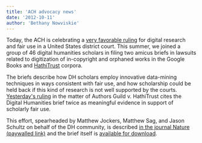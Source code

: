 ```yaml
---
title: 'ACH advocacy news'
date: '2012-10-11'
author: 'Bethany Nowviskie'
---
```

Today, the ACH is celebrating a [very favorable ruling](http://arstechnica.com/tech-policy/2012/10/court-rules-book-scanning-is-fair-use-suggesting-google-books-victory/) for digital research and fair use in a United States district court. This summer, we joined a group of 46 digital humanities scholars in filing two amicus briefs in lawsuits related to digitization of in-copyright and orphaned works in the Google Books and [HathiTrust](http://www.hathitrust.org/) corpora.

The briefs describe how DH scholars employ innovative data-mining techniques in ways consistent with fair use, and how scholarship could be held back if this kind of research is not well supported by the courts. [Yesterday's ruling](http://www.scribd.com/doc/109647049/HathiTrust-Opinion) in the matter of Authors Guild v. HathiTrust cites the Digital Humanities brief twice as meaningful evidence in support of scholarly fair use.

This effort, spearheaded by Matthew Jockers, Matthew Sag, and Jason Schultz on behalf of the DH community, is described [in the journal Nature (paywalled link)](http://www.nature.com/nature/journal/v490/n7418/full/490029a.html) and the brief itself is [available for download](http://papers.ssrn.com/sol3/papers.cfm?abstract_id=2102542).
